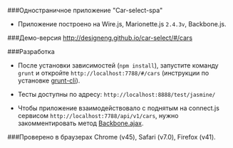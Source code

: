 ###Одностраничное приложение "Car-select-spa"

+ Приложение построено на Wire.js, Marionette.js `2.4.3v`, Backbone.js.

###Демо-версия
http://designeng.github.io/car-select/#/cars

###Разработка
+ После установки зависимостей (`npm install`), запустите команду `grunt` и откройте `http://localhost:7788/#/cars` (инструкции по установке [grunt-cli](http://gruntjs.com/getting-started)).

+ Тесты доступны по адресу: `http://localhost:8888/test/jasmine/`

+ Чтобы приложение взаимодействовало с поднятым на connect.js сервисом `http://localhost:7788/api/v1/cars`, нужно закомментировать метод [Backbone.ajax](https://github.com/designeng/car-select-spa/blob/master/client/coffee/bootstrap/hooks.coffee).

###Проверено в браузерах
Chrome (v45), Safari (v7.0), Firefox (v41).